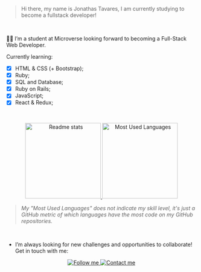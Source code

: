 > Hi there, my name is Jonathas Tavares, I am currently studying to become a fullstack developer!
<br>

👩‍💻 I’m a student at Microverse looking forward to becoming a Full-Stack Web Developer.
<br>

Currently learning:

 - [x] HTML & CSS (+ Bootstrap);
 - [x] Ruby;
 - [x] SQL and Database;
 - [x] Ruby on Rails;
 - [x] JavaScript;
 - [x] React & Redux;
<br>

<p align="center">
    <a href="https://github-readme-stats.vercel.app/api?username=jonathastavares&show_icons=true">
        <img height="200" alt="Readme stats" src="https://github-readme-stats.vercel.app/api?username=jonathastavares&show_icons=true" />
    </a>
    <a href="https://github-readme-stats.vercel.app/api/top-langs/?username=jonathastavares&hide=javascript,scss&layout=compact">
        <img height="200" alt="Most Used Languages" src="https://github-readme-stats.vercel.app/api/top-langs/?username=jonathastavares&hide=javascript,scss&layout=compact)" />
    </a>
</p>

> *My "Most Used Languages" does not indicate my skill level, it's just a GitHub metric of which languages have the most code on my GitHub repositories.*
<br>

- I’m always looking for new challenges and opportunities to collaborate! Get in touch with me:

<p align="center">
    <a href="https://www.linkedin.com/in/jonathas-tavares-24b8bba3/">
        <img alt="Follow me" src="https://img.shields.io/badge/-LINKEDIN-blue?style=for-the-badge&logo=linkedin">
    </a>
    <a href="mailto:jonathastavares@id.uff.br">
        <img alt="Contact me" src="https://img.shields.io/badge/-CONTACT%20ME-blue?style=for-the-badge&logo=Mail.Ru">
    </a>
</p>
